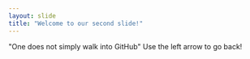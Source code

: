 ```yaml
---
layout: slide
title: "Welcome to our second slide!"
---
```

"One does not simply walk into GitHub"
Use the left arrow to go back!
